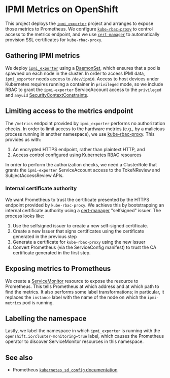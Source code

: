 # IPMI Metrics on OpenShift

This project deploys the [`ipmi_exporter`][ix] project and arranges to expose those metrics to Prometheus. We configure [`kube-rbac-proxy`][krp] to control access to the metrics endpoint, and we use [`cert-manager`][cm] to automatically provision SSL certificates for `kube-rbac-proxy`.

## Gathering IPMI metrics

We deploy [`ipmi_exporter`][ix] using a [DaemonSet][], which ensures that a pod is spawned on each node in the cluster. In order to access IPMI data, `ipmi_exporter` needs access to `/dev/ipmi0`. Access to host devices under Kubernetes requires running a container in `privileged` mode, so we include RBAC to grant the `ipmi-exporter` ServiceAccount access to the `privileged` and `anyuid` [SecurityContextConstraints][scc].

## Limiting access to the metrics endpoint

The `/metrics` endpoint provided by `ipmi_exporter` performs no authorization checks. In order to limit access to the hardware metrics (e.g., by a malicious process running in another namespace), we use [kube-rbac-proxy][krp]. This provides us with:

1. An encrypted HTTPS endpoint, rather than plaintext HTTP, and
2. Access control configured using Kubernetes RBAC resources

In order to perform the authorization checks, we need a ClusterRole that grants the `ipmi-exporter` ServiceAccount access to the TokeNReview and SubjectAccessReview APIs.

### Internal certificate authority

We want Prometheus to trust the certificate presented by the HTTPS endpoint provided by `kube-rbac-proxy`. We achieve this by bootstrapping an internal certificate authority using a [cert-manager][cm] "selfsigned" issuer. The process looks like:

1. Use the selfsigned issuer to create a new self-signed certificate.
2. Create a new Issuer that signs certificates using the certificate generated in the previous step
3. Generate a certificate for `kube-rbac-proxy` using the new Issuer
4. Convert Prometheus (via the ServiceConfig manifest) to trust the CA certificate generated in the first step.

## Exposing metrics to Prometheus

We create a [ServiceMonitor][] resource to expose the resource to Prometheus. This tells Prometheus at which address and at which path to find the metrics. It also performs some label transformations; in particular, it replaces the `instance` label with the name of the node on which the `ipmi-metrics` pod is running.

## Labelling the namespace

Lastly, we label the namespace in which `ipmi_exporter` is running with the `openshift.io/cluster-monitoring=true` label, which causes the Prometheus operator to discover ServiceMonitor resources in this namespace.

## See also

- Prometheus [`kubernetes_sd_config` documentation](https://prometheus.io/docs/prometheus/latest/configuration/configuration/#kubernetes_sd_config)


[ix]: https://github.com/prometheus-community/ipmi_exporter
[krp]: https://github.com/brancz/kube-rbac-proxy
[servicemonitor]: https://docs.openshift.com/container-platform/4.10/rest_api/monitoring_apis/servicemonitor-monitoring-coreos-com-v1.html
[daemonset]: https://kubernetes.io/docs/concepts/workloads/controllers/daemonset/
[scc]: https://docs.openshift.com/container-platform/4.10/authentication/managing-security-context-constraints.html
[cm]: https://cert-manager.io/

